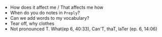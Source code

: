 - How does it affect me / That affects me how
- When do you do notes in `Preply`?
- Can we add words to my vocabulary?
- Tear off, why clothes
- Not pronounced T. What(ep 6, 40:33), Can'T, thaT, laTer (ep. 6, 14:06)